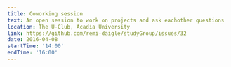 ```yaml
---
title: Coworking session
text: An open session to work on projects and ask eachother questions
location: The U-Club, Acadia University
link: https://github.com/remi-daigle/studyGroup/issues/32
date: 2016-04-08
startTime: '14:00'
endTime: '16:00'
---
```

